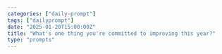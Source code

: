 ```yaml
---
categories: ["daily-prompt"]
tags: ["dailyprompt"]
date: "2025-01-20T15:00:00Z"
title: "What's one thing you're committed to improving this year?"
type: "prompts"
---
```

